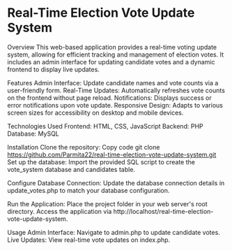 # Real-Time Election Vote Update System
Overview
This web-based application provides a real-time voting update system, allowing for efficient tracking and management of election votes. It includes an admin interface for updating candidate votes and a dynamic frontend to display live updates.

Features
Admin Interface: Update candidate names and vote counts via a user-friendly form.
Real-Time Updates: Automatically refreshes vote counts on the frontend without page reload.
Notifications: Displays success or error notifications upon vote update.
Responsive Design: Adapts to various screen sizes for accessibility on desktop and mobile devices.

Technologies Used
Frontend: HTML, CSS, JavaScript
Backend: PHP
Database: MySQL

Installation
Clone the repository:
Copy code
git clone https://github.com/Parmita22/real-time-election-vote-update-system.git
Set up the database:
Import the provided SQL script to create the vote_system database and candidates table.

Configure Database Connection:
Update the database connection details in update_votes.php to match your database configuration.

Run the Application:
Place the project folder in your web server's root directory.
Access the application via http://localhost/real-time-election-vote-update-system. 

Usage
Admin Interface: Navigate to admin.php to update candidate votes.
Live Updates: View real-time vote updates on index.php.
